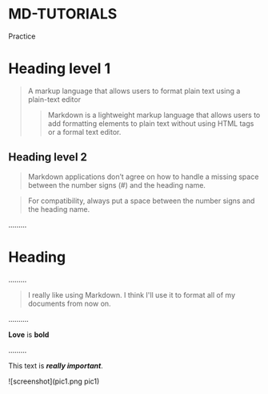 # MD-TUTORIALS
Practice 
# Heading level 1



>A markup language that allows users to format plain text using a plain-text editor
>>Markdown is a lightweight markup language that allows users to add formatting elements to plain text without using HTML tags or a formal text editor.

<h2>Heading level 2</h2>

>Markdown applications don’t agree on how to handle a missing space between the number signs (#) and the heading name.

>For compatibility, always put a space between the number signs and the heading name.

.........

# Heading

.........

>I really like using Markdown.
>I think I'll use it to format all of my documents from now on.

..........

**Love** is **bold**

.........

This text is ***really important***.

![screenshot](pic1.png pic1)

